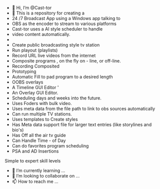 - 👋 Hi, I’m @Cast-tor
- 👀 This is a repository for creating a
- 24 /7 Broadcast App using a Windows app talking to 
- OBS as the encoder to stream to various platforms
- Cast-tor uses a AI style scheduler to handle 
- video content automatically.
- 
- Create public broadcasting style tv station
- Run playout (playlists) 
- Record URL live videos from the internet
- Composite programs , on the fly on - line, or off-line. 
- Recording Composited 
- Prototyping
- Automatic Fill to pad program to a desired length
- OOBS overlays
- A Timeline GUI Editor ' 
- An Overlay GUI Editor.
- Scheduling days and weeks into the future. 
- Uses Foders with bulk video.
- Uses meta data from the file path to link to obs sources automatically
- Can run multiple TV stations.
- Uses templates to Create styles
- Has Meta data support file for larger text entries (like storylines and bio's)
- Has Off all the air tv guide
- Can Handle Time - of Day
- Can do favorites program scheduling
- PSA and AD Insertions

Simple to expert skill levels



- 🌱 I’m currently learning ...
- 💞️ I’m looking to collaborate on ...
- 📫 How to reach me ...

<!---
Cast-tor/Cast-tor is a ✨ special ✨ repository because its `README.md` (this file) appears on your GitHub profile.
You can click the Preview link to take a look at your changes.
--->
